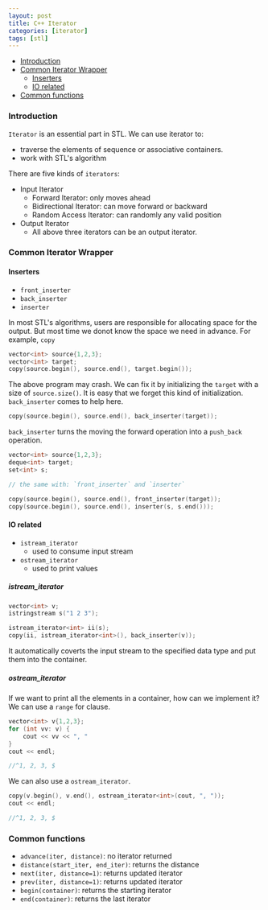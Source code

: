 ```yaml
---
layout: post
title: C++ Iterator
categories: [iterator]
tags: [stl]
---
```


+ [Introduction](#intro)
+ [Common Iterator Wrapper](#common-iterator-wrapper)
  + [Inserters](#inserter)
  + [IO related](#io-related)
+ [Common functions](#common-iterator-func)

<a id="intro"></a>

### Introduction

`Iterator` is an essential part in STL. We can use iterator to:
+ traverse the elements of sequence or associative containers.
+ work with STL's algorithm

There are five kinds of `iterators`:

+ Input Iterator
  + Forward Iterator: only moves ahead
  + Bidirectional Iterator: can move forward or backward
  + Random Access Iterator: can randomly any valid position
+ Output Iterator
  + All above three iterators can be an output iterator.

<a id="common-iterator"></a>

### Common Iterator Wrapper

<a id="inserter"></a>

#### Inserters

+ `front_inserter`
+ `back_inserter`
+ `inserter`

In most STL's algorithms, users are responsible for allocating space for the output. But most
time we donot know the space we need in advance. For example, `copy`

```cpp
vector<int> source{1,2,3};
vector<int> target;
copy(source.begin(), source.end(), target.begin());
```

The above program may crash. We can fix it by initializing the `target` with a size of
`source.size()`. It is easy that we forget this kind of initialization. `back_inserter` comes to
help here.

```cpp
copy(source.begin(), source.end(), back_inserter(target));
```

`back_inserter` turns the moving the forward operation into a `push_back` operation.

```cpp
vector<int> source{1,2,3};
deque<int> target;
set<int> s;

// the same with: `front_inserter` and `inserter`

copy(source.begin(), source.end(), front_inserter(target));
copy(source.begin(), source.end(), inserter(s, s.end()));
```

<a id="io-related-iterator"></a>

#### IO related

+ `istream_iterator`
  + used to consume input stream
+ `ostream_iterator`
  + used to print values

##### istream\_iterator

```cpp
vector<int> v;
istringstream s("1 2 3");

istream_iterator<int> ii(s);
copy(ii, istream_iterator<int>(), back_inserter(v));
```

It automatically coverts the input stream to the specified data type and put them
into the container.

##### ostream\_iterator

If we want to print all the elements in a container, how can we implement it? We can use a `range`
for clause.

```cpp
vector<int> v{1,2,3};
for (int vv: v) {
    cout << vv << ", "
}
cout << endl;

//^1, 2, 3, $
```

We can also use a `ostream_iterator`.

```cpp
copy(v.begin(), v.end(), ostream_iterator<int>(cout, ", "));
cout << endl;

//^1, 2, 3, $
```

<a id="common-iterator-func"></a>

### Common functions

+ `advance(iter, distance)`: no iterator returned
+ `distance(start_iter, end_iter)`: returns the distance
+ `next(iter, distance=1)`: returns updated iterator
+ `prev(iter, distance=1)`: returns updated iterator
+ `begin(container)`: returns the starting iterator
+ `end(container)`: returns the last iterator
